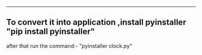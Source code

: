 -------------------------------------------------------------------------------------------------------------------------------------------------------------------------------

To convert it into application ,install pyinstaller
"pip install pyinstaller"
-------------------------------------------------------------------------------------------------------------------------------------------------------------------------------
after that run the command:-
"pyinstaller clock.py"
